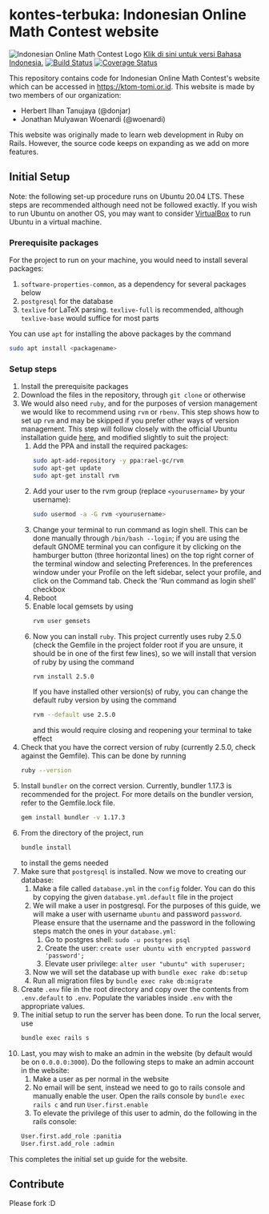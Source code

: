 # kontes-terbuka: Indonesian Online Math Contest website
![Indonesian Online Math Contest Logo](https://github.com/donjar/kontes-terbuka/raw/production/app/assets/images/logo-hires.png)
[Klik di sini untuk versi Bahasa Indonesia.](README.md)
[![Build Status](https://travis-ci.org/donjar/kontes-terbuka.svg?branch=production)](https://travis-ci.org/donjar/kontes-terbuka)
[![Coverage Status](https://coveralls.io/repos/github/donjar/kontes-terbuka/badge.svg?branch=production)](https://coveralls.io/github/donjar/kontes-terbuka?branch=production)

This repository contains code for Indonesian Online Math Contest's website
which can be accessed in https://ktom-tomi.or.id. This website is made by
two members of our organization:
- Herbert Ilhan Tanujaya (@donjar)
- Jonathan Mulyawan Woenardi (@woenardi)

This website was originally made to learn web development in Ruby on Rails.
However, the source code keeps on expanding as we add on more features.

## Initial Setup
Note: the following set-up procedure runs on Ubuntu 20.04 LTS. These steps are
recommended although need not be followed exactly. If you wish to run
Ubuntu on another OS, you may want to consider
[VirtualBox](https://www.virtualbox.org/wiki/Downloads) to run Ubuntu in a
virtual machine. 

### Prerequisite packages
For the project to run on your machine, you would need to install several packages:
1. `software-properties-common`, as a dependency for several packages below
2. `postgresql` for the database
3. `texlive` for LaTeX parsing. `texlive-full` is recommended, although `texlive-base` would suffice for most parts

You can use `apt` for installing the above packages by the command
```bash
sudo apt install <packagename>
```

### Setup steps
1. Install the prerequisite packages
2. Download the files in the repository, through `git clone` or otherwise   
3. We would also need `ruby`, and for the purposes of version management we would like to recommend using `rvm` or `rbenv`.
   This step shows how to set up `rvm` and may be skipped if you prefer other ways of version management. 
   This step will follow closely with the official Ubuntu installation guide [here](https://github.com/rvm/ubuntu_rvm), 
   and modified slightly to suit the project:
    1. Add the PPA and install the required packages:
       ```bash
       sudo apt-add-repository -y ppa:rael-gc/rvm
       sudo apt-get update
       sudo apt-get install rvm
       ```
    2. Add your user to the rvm group (replace `<yourusername>` by your username):
        ```bash
        sudo usermod -a -G rvm <yourusername>
        ```
    3. Change your terminal to run command as login shell. This can be done manually through `/bin/bash --login`;
       if you are using the default GNOME terminal you can configure it by clicking on the hamburger button 
       (three horizontal lines) on the top right corner of the terminal window and selecting Preferences. In the
       preferences window under your Profile on the left sidebar, select your profile, and click on the Command tab. Check the
       'Run command as login shell' checkbox
    4. Reboot
    5. Enable local gemsets by using
        ```bash
        rvm user gemsets
        ```
    6. Now you can install `ruby`. This project currently uses ruby 2.5.0 
       (check the Gemfile in the project folder root if you are unsure, it should be in one of the first few lines), 
       so we will install that version of ruby by using the command
        ```bash
        rvm install 2.5.0
        ```
       If you have installed other version(s) of ruby, you can change the default ruby version
       by using the command 
        ```bash
        rvm --default use 2.5.0
        ```
       and this would require closing and reopening your terminal to take effect
4. Check that you have the correct version of ruby (currently 2.5.0, check against the Gemfile). This can be done by running
    ```bash
    ruby --version
    ```
5. Install `bundler` on the correct version. Currently, bundler 1.17.3 is recommended for the project.
   For more details on the bundler version, refer to the Gemfile.lock file.
    ```bash
    gem install bundler -v 1.17.3
    ```
6. From the directory of the project, run
    ```bash
    bundle install
    ```
   to install the gems needed
7. Make sure that `postgresql` is installed. Now we move to creating our database: 
    1. Make a file called `database.yml` in the `config` folder. 
       You can do this by copying the given `database.yml.default` file in the project
    2. We will make a user in postgresql. For the purposes of this guide, we will make
       a user with username `ubuntu` and password `password`. Please ensure that the username
       and the password in the following steps match the ones in your `database.yml`:  
        1. Go to postgres shell: `sudo -u postgres psql`
        2. Create the user: `create user ubuntu with encrypted password 'password';`
        3. Elevate user privilege: `alter user "ubuntu" with superuser;`
    3. Now we will set the database up with `bundle exec rake db:setup`
    4. Run all migration files by `bundle exec rake db:migrate`
8. Create `.env` file in the root directory and copy over the contents from `.env.default` to `.env`. Populate the variables inside `.env` with the appropriate values.
9. The initial setup to run the server has been done. To run the local server, use
    ```bash
    bundle exec rails s
    ```
10. Last, you may wish to make an admin in the website (by default would be on `0.0.0.0:3000`). 
   Do the following steps to make an admin account in the website:
    1. Make a user as per normal in the website
    2. No email will be sent, instead we need to go to rails console and manually enable the user. 
        Open the rails console by `bundle exec rails c` and run `User.first.enable`
    3. To elevate the privilege of this user to admin, do the following in the rails console:
    ```bash
    User.first.add_role :panitia
    User.first.add_role :admin 
    ```

This completes the initial set up guide for the website.


## Contribute
Please fork :D
